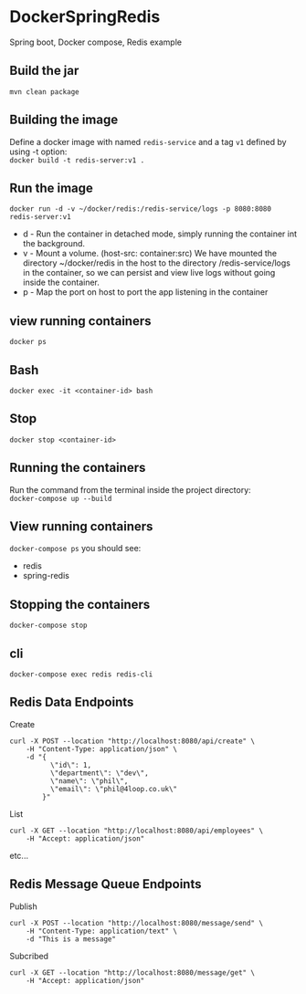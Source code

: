 # DockerSpringRedis

Spring boot, Docker compose, Redis example

## Build the jar

`mvn clean package`

## Building the image

Define a docker image with named `redis-service` and a tag `v1` defined by using -t option:  
`docker build -t redis-server:v1 .`

## Run the image

`docker run -d -v ~/docker/redis:/redis-service/logs -p 8080:8080 redis-server:v1`

- d - Run the container in detached mode, simply running the container int the background.
- v - Mount a volume. (host-src: container:src)  We have mounted the directory ~/docker/redis in the host to the
  directory /redis-service/logs in the container, so we can persist and view live logs without going inside the
  container.
- p - Map the port on host to port the app listening in the container

## view running containers

`docker ps`

## Bash

`docker exec -it <container-id> bash`

## Stop

`docker stop <container-id>`

## Running the containers

Run the command from the terminal inside the project directory:   
`docker-compose up --build`

## View running containers

`docker-compose ps`
you should see:

- redis
- spring-redis

## Stopping the containers

`docker-compose stop`

## cli

`docker-compose exec redis redis-cli`

## Redis Data Endpoints

Create

```
curl -X POST --location "http://localhost:8080/api/create" \
    -H "Content-Type: application/json" \
    -d "{
          \"id\": 1,
          \"department\": \"dev\",
          \"name\": \"phil\",
          \"email\": \"phil@4loop.co.uk\"
        }"
```

List

```
curl -X GET --location "http://localhost:8080/api/employees" \
    -H "Accept: application/json"
```

etc...

## Redis Message Queue Endpoints

Publish

```
curl -X POST --location "http://localhost:8080/message/send" \
    -H "Content-Type: application/text" \
    -d "This is a message"
```

Subcribed

```
curl -X GET --location "http://localhost:8080/message/get" \
    -H "Accept: application/json"
```
